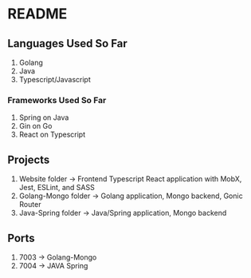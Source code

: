 # README

## Languages Used So Far
1. Golang
2. Java
3. Typescript/Javascript

### Frameworks Used So Far
1. Spring on Java
2. Gin on Go
3. React on Typescript

## Projects

1. Website folder -> Frontend Typescript React application with MobX, Jest, ESLint, and SASS
2. Golang-Mongo folder -> Golang application, Mongo backend, Gonic Router
3. Java-Spring folder -> Java/Spring application, Mongo backend

## Ports

1. 7003 -> Golang-Mongo
2. 7004 -> JAVA Spring
